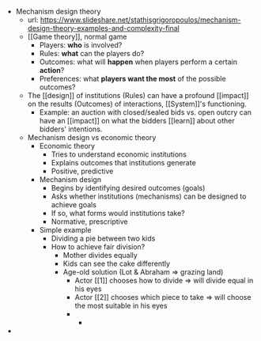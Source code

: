 - Mechanism design theory
	- url: https://www.slideshare.net/stathisgrigoropoulos/mechanism-design-theory-examples-and-complexity-final
	- [[Game theory]], normal game
		- Players: **who** is involved?
		- Rules: **what** can the players do?
		- Outcomes: what will **happen** when players perform a certain **action**?
		- Preferences: what **players want the most** of the possible outcomes?
	- The [[design]] of institutions (Rules) can have a profound [[impact]] on the results (Outcomes) of interactions, [[System]]'s functioning.
		- Example: an auction with closed/sealed bids vs. open outcry can have an [[impact]] on what the bidders [[learn]] about other bidders' intentions.
	- Mechanism design vs economic theory
		- Economic theory
			- Tries to understand economic institutions
			- Explains outcomes that institutions generate
			- Positive, predictive
		- Mechanism design
			- Begins by identifying desired outcomes (goals)
			- Asks whether institutions (mechanisms) can be designed to achieve goals
			- If so, what forms would institutions take?
			- Normative, prescriptive
		- Simple example
			- Dividing a pie between two kids
			- How to achieve fair division?
				- Mother divides equally
				- Kids can see the cake differently
				- Age-old solution (Lot & Abraham => grazing land)
					- Actor [[1]] chooses how to divide => will divide equal in his eyes
					- Actor [[2]] chooses which piece to take => will choose the most suitable in his eyes
					-
						-
-